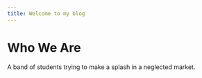 ```yaml
---
title: Welcome to my blog
---
```

# Who We Are
A band of students trying to make a splash in a neglected market.
